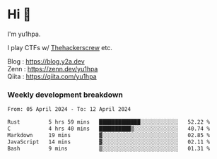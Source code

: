 # Hi 👋

I'm yu1hpa.

I play CTFs w/ [Thehackerscrew](https://www.thehackerscrew.team/) etc.

Blog : https://blog.y2a.dev  
Zenn : https://zenn.dev/yu1hpa  
Qiita : https://qiita.com/yu1hpa  

### Weekly development breakdown

<!--START_SECTION:waka-->

```txt
From: 05 April 2024 - To: 12 April 2024

Rust         5 hrs 59 mins   █████████████░░░░░░░░░░░░   52.22 %
C            4 hrs 40 mins   ██████████▒░░░░░░░░░░░░░░   40.74 %
Markdown     19 mins         ▓░░░░░░░░░░░░░░░░░░░░░░░░   02.85 %
JavaScript   14 mins         ▓░░░░░░░░░░░░░░░░░░░░░░░░   02.11 %
Bash         9 mins          ▒░░░░░░░░░░░░░░░░░░░░░░░░   01.31 %
```

<!--END_SECTION:waka-->

